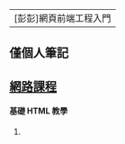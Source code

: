 <table>
    <tr>
        <td>[彭彭]網頁前端工程入門</td>
    </tr>
</table>

## 僅個人筆記
## [網路課程](https://www.youtube.com/watch?v=SRbewm2AUew&list=PL-g0fdC5RMbpqZ0bmvJTgVTS4tS3txRVp)

#### 基礎 HTML 教學
1. 
